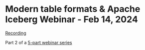 # Modern table formats & Apache Iceberg Webinar - Feb 14, 2024

[Recording](https://www.starburst.io/resources/modern-table-formats-apache-iceberg-on-demand/)

Part 2 of a [5-part webinar series](https://www.starburst.io/info/trino-starburst-training-series-on-demand/)
